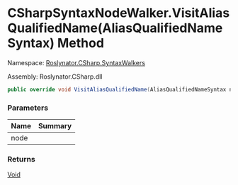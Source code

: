 # CSharpSyntaxNodeWalker\.VisitAliasQualifiedName\(AliasQualifiedNameSyntax\) Method

Namespace: [Roslynator.CSharp.SyntaxWalkers](../../README.md)

Assembly: Roslynator\.CSharp\.dll

```csharp
public override void VisitAliasQualifiedName(AliasQualifiedNameSyntax node)
```

### Parameters

| Name | Summary |
| ---- | ------- |
| node | |

### Returns

[Void](https://docs.microsoft.com/en-us/dotnet/api/system.void)

